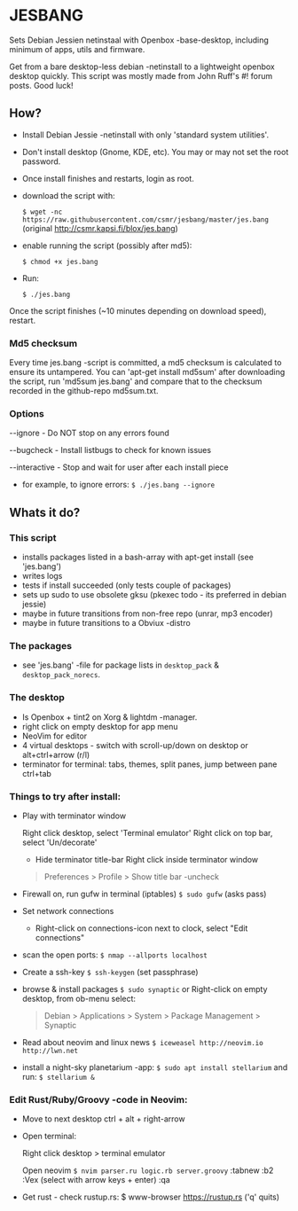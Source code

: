 # JESBANG

Sets Debian Jessien netinstaal with Openbox -base-desktop, including minimum of apps, utils and firmware.

Get from a bare desktop-less debian -netinstall to a lightweight openbox desktop quickly. This script was mostly made from John Ruff's #! forum posts. Good luck!

## How? 

- Install Debian Jessie -netinstall with only 'standard system utilities'. 
- Don't install desktop (Gnome, KDE, etc). You may or may not set the root password.
- Once install finishes and restarts, login as root.
- download the script with:

  `$ wget -nc https://raw.githubusercontent.com/csmr/jesbang/master/jes.bang` 
  (original http://csmr.kapsi.fi/blox/jes.bang)


- enable running the script (possibly after md5):

	`$ chmod +x jes.bang`
	

- Run:

	`$ ./jes.bang`


Once the script finishes (~10 minutes depending on download speed), restart.


### Md5 checksum

Every time jes.bang -script is committed, a md5 checksum is calculated to ensure its untampered. You can 'apt-get install md5sum' after downloading the script, run 'md5sum jes.bang' and compare that to the checksum recorded in the github-repo md5sum.txt.


### Options
	
 --ignore - Do NOT stop on any errors found

 --bugcheck - Install listbugs to check for known issues

 --interactive - Stop and wait for user after each install piece


- for example, to ignore errors:
	`$ ./jes.bang --ignore`


## Whats it do?

### This script
- installs packages listed in a bash-array with apt-get install (see 'jes.bang')
- writes logs
- tests if install succeeded (only tests couple of packages)
- sets up sudo to use obsolete gksu (pkexec todo - its preferred in debian jessie)
- maybe in future transitions from non-free repo (unrar, mp3 encoder) 
- maybe in future transitions to a Obviux -distro


### The packages
- see 'jes.bang' -file for package lists in `desktop_pack` & `desktop_pack_norecs`.


### The desktop
- Is Openbox + tint2 on Xorg & lightdm -manager.
- right click on empty desktop for app menu
- NeoVim for editor
- 4 virtual desktops - switch with scroll-up/down on desktop or alt+ctrl+arrow (r/l)
- terminator for terminal: tabs, themes, split panes, jump between pane ctrl+tab


### Things to try after install:

- Play with terminator window

  Right click desktop, select 'Terminal emulator'
  Right click on top bar, select 'Un/decorate'

	- Hide terminator title-bar
	Right click inside terminator window 
	> Preferences > Profile > Show title bar -uncheck

- Firewall on, run gufw in terminal (iptables)
	`$ sudo gufw`
	(asks pass)

- Set network connections
	- Right-click on connections-icon next to clock, select "Edit connections"

- scan the open ports:
  `$ nmap --allports localhost`

- Create a ssh-key
	`$ ssh-keygen`
	(set passphrase)

- browse & install packages
	`$ sudo synaptic`
		or
	Right-click on empty desktop, from ob-menu select:
	> Debian > Applications > System > Package Management > Synaptic

- Read about neovim and linux news
	`$ iceweasel http://neovim.io http://lwn.net`
	
- install a night-sky planetarium -app:
	`$ sudo apt install stellarium`
	and run:
	`$ stellarium &`


### Edit Rust/Ruby/Groovy -code in Neovim:

- Move to next desktop
	ctrl + alt + right-arrow

- Open terminal: 

	Right click desktop > terminal emulator

	Open neovim
	`$ nvim parser.ru logic.rb server.groovy`
	:tabnew
	:b2
	:Vex (select with arrow keys + enter)
	:qa

- Get rust - check rustup.rs: 
	$ www-browser https://rustup.rs
	('q' quits)
